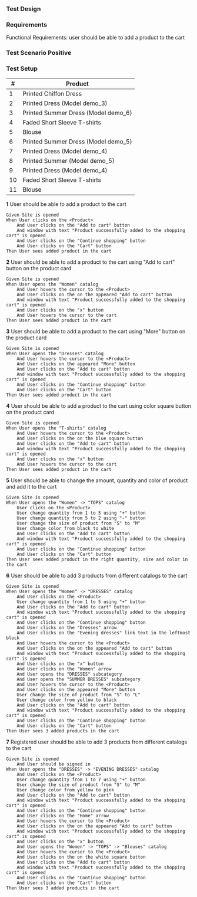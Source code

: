 ### Test Design

### Requirements

Functional Requirements: user should be able to add a product to the cart

### Test Scenario Positive

### Test Setup

| # | Product | 
| - | ------- | 
| 1 | Printed Chiffon Dress |
| 2 | Printed Dress (Model demo_3) |
| 3 | Printed Summer Dress (Model demo_6) |
| 4 | Faded Short Sleeve T-shirts |
| 5 | Blouse |
| 6 | Printed Summer Dress (Model demo_5) |
| 7 | Printed Dress (Model demo_4)|
| 8 | Printed Summer (Model demo_5) |
| 9 | Printed Dress (Model demo_4) |
| 10 | Faded Short Sleeve T-shirts |
| 11 | Blouse |

**1** User should be able to add a product to the cart
```gherkin
Given Site is opened
When User clicks on the <Product>
    And User clicks on the "Add to cart" button
    And window with text "Product successfully added to the shopping cart" is opened
    And User clicks on the "Continue shopping" button
    And User clicks on the "Cart" button
Then User sees added product in the cart
```
**2** User should be able to add a product to the cart using "Add to cart" button on the product card
```gherkin
Given Site is opened
When User opens the "Women" catalog
    And User hovers the cursor to the <Product>
    And User clicks on the on the appeared "Add to cart" button
    And window with text "Product successfully added to the shopping cart" is opened
    And User clicks on the "x" button
    And User hovers the cursor to the cart
Then User sees added product in the cart
```
**3** User should be able to add a product to the cart using "More" button on the product card
```gherkin
Given Site is opened
When User opens the "Dresses" catalog
    And User hovers the cursor to the <Product>
    And User clicks on the appeared "More" button
    And User clicks on the "Add to cart" button
    And window with text "Product successfully added to the shopping cart" is opened
    And User clicks on the "Continue shopping" button
    And User clicks on the "Cart" button
Then User sees added product in the cart
```
**4** User should be able to add a product to the cart using color square button on the product card
```gherkin
Given Site is opened
When User opens the "T-shirts" catalog
    And User hovers the cursor to the <Product>
    And User clicks on the on the blue square button
    And User clicks on the "Add to cart" button
    And window with text "Product successfully added to the shopping cart" is opened
    And User clicks on the "x" button
    And User hovers the cursor to the cart
Then User sees added product in the cart
```
**5** User should be able to change the amount, quantity and color of product and add it to the cart
```gherkin
Given Site is opened
When User opens the "Women" -> "TOPS" catalog
    User clicks on the <Product>
    User change quantity from 1 to 5 using "+" button
    User change quantity from 5 to 2 using "-" button
    User change the size of product from "S" to "M"
    User change color from black to white
    And User clicks on the "Add to cart" button
    And window with text "Product successfully added to the shopping cart" is opened
    And User clicks on the "Continue shopping" button
    And User clicks on the "Cart" button
Then User sees added product in the right quantity, size and color in the cart
```
**6** User should be able to add 3 products from different catalogs to the cart
```gherkin
Given Site is opened
When User opens the "Women" -> "DRESSES" catalog
    And User clicks on the <Product>
    User change quantity from 1 to 5 using "+" button
    And User clicks on the "Add to cart" button
    And window with text "Product successfully added to the shopping cart" is opened
    And User clicks on the "Continue shopping" button
    And User clicks on the "Dresses" arrow
    And User clicks on the "Evening dresses" link text in the leftmost block
    And User hovers the cursor to the <Product>
    And User clicks on the on the appeared "Add to cart" button
    And window with text "Product successfully added to the shopping cart" is opened
    And User clicks on the "x" button
    And User clicks on the "Women" arrow 
    And User opens the "DRESSES" subcategory
    And User opens the "SUMMER DRESSES" subcategory
    And User hovers the cursor to the <Product>
    And User clicks on the appeared "More" button
    User change the size of product from "S" to "L"
    User change color from yellow to black
    And User clicks on the "Add to cart" button
    And window with text "Product successfully added to the shopping cart" is opened
    And User clicks on the "Continue shopping" button
    And User clicks on the "Cart" button
Then User sees 3 added products in the cart
```
**7** Registered user should be able to add 3 products from different catalogs to the cart
```gherkin
Given Site is opened
    And User should be signed in
When User opens the "DRESSES" -> "EVENING DRESSES" catalog
    And User clicks on the <Product>
    User change quantity from 1 to 7 using "+" button
    User change the size of product from "S" to "M"
    User change color from yellow to pink
    And User clicks on the "Add to cart" button
    And window with text "Product successfully added to the shopping cart" is opened
    And User clicks on the "Continue shopping" button
    And User clicks on the "Home" arrow
    And User hovers the cursor to the <Product>
    And User clicks on the on the appeared "Add to cart" button
    And window with text "Product successfully added to the shopping cart" is opened
    And User clicks on the "x" button
    And User opens the "Women" -> "TOPS" -> "Blouses" catalog
    And User hovers the cursor to the <Product>
    And User clicks on the on the white square button
    And User clicks on the "Add to cart" button
    And window with text "Product successfully added to the shopping cart" is opened
    And User clicks on the "Continue shopping" button
    And User clicks on the "Cart" button
Then User sees 3 added products in the cart
```





